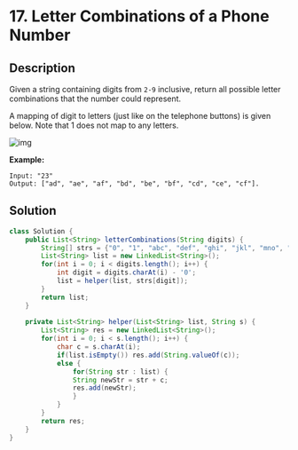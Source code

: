 # 17. Letter Combinations of a Phone Number

##  Description

Given a string containing digits from `2-9` inclusive, return all possible letter combinations that the number could represent.

A mapping of digit to letters (just like on the telephone buttons) is given below. Note that 1 does not map to any letters.

![img](http://upload.wikimedia.org/wikipedia/commons/thumb/7/73/Telephone-keypad2.svg/200px-Telephone-keypad2.svg.png)

**Example:**

```
Input: "23"
Output: ["ad", "ae", "af", "bd", "be", "bf", "cd", "ce", "cf"].
```

## Solution

```java
class Solution {
    public List<String> letterCombinations(String digits) {
        String[] strs = {"0", "1", "abc", "def", "ghi", "jkl", "mno", "pqrs", "tuv", "wxyz"};
        List<String> list = new LinkedList<String>();
        for(int i = 0; i < digits.length(); i++) {
            int digit = digits.charAt(i) - '0';
            list = helper(list, strs[digit]);
        }
        return list;
    }
    
    private List<String> helper(List<String> list, String s) {
        List<String> res = new LinkedList<String>();
        for(int i = 0; i < s.length(); i++) {
            char c = s.charAt(i);
            if(list.isEmpty()) res.add(String.valueOf(c));
            else {
                for(String str : list) {
                String newStr = str + c;
                res.add(newStr);
                }
            }
        }
        return res;
    }   
}
```


